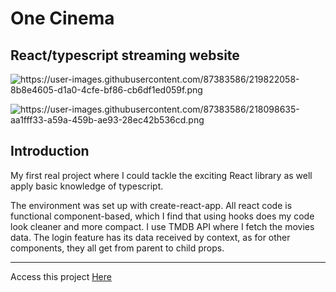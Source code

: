 <h1><name>One Cinema</name></h1>
<h2> React/typescript streaming website </h2>

![<logo>https://user-images.githubusercontent.com/87383586/219822058-8b8e4605-d1a0-4cfe-bf86-cb6df1ed059f.png</logo>](https://user-images.githubusercontent.com/87383586/219822058-8b8e4605-d1a0-4cfe-bf86-cb6df1ed059f.png)


![<image>https://user-images.githubusercontent.com/87383586/218098635-aa1fff33-a59a-459b-ae93-28ec42b536cd.png</image>](
https://user-images.githubusercontent.com/87383586/218098635-aa1fff33-a59a-459b-ae93-28ec42b536cd.png)

<h2> Introduction </h2>
<p><description>My first real project where I could tackle the exciting React library as well apply basic knowledge of typescript.</description></p>
<p> 
  The environment was set up with create-react-app. All react code is functional component-based, which I find that using hooks does my code look cleaner and more compact.
  I use TMDB API where I fetch the movies data. The login feature has its data received by context, as for other components, they all get from parent to child props.
</p>

<hr>
Access this project <a href="https://pedantic-northcutt-1aa55c.netlify.app" target="_blank" website="<website>https://pedantic-northcutt-1aa55c.netlify.app</website>" >Here</a>


<!-- ![one-cinema-hero](https://user-images.githubusercontent.com/87383586/149380024-3315d7ca-88a1-407f-8cef-7204947d4214.png) -->
